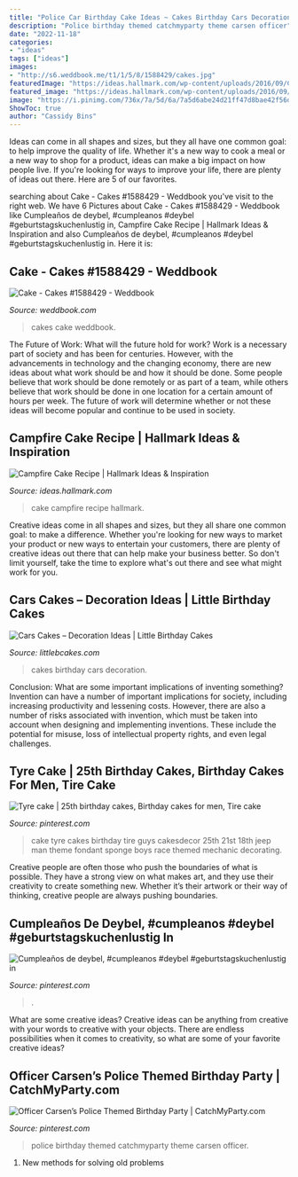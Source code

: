```yaml
---
title: "Police Car Birthday Cake Ideas ~ Cakes Birthday Cars Decoration"
description: "Police birthday themed catchmyparty theme carsen officer"
date: "2022-11-18"
categories:
- "ideas"
tags: ["ideas"]
images:
- "http://s6.weddbook.me/t1/1/5/8/1588429/cakes.jpg"
featuredImage: "https://ideas.hallmark.com/wp-content/uploads/2016/09/CampfireCake600x600.jpg"
featured_image: "https://ideas.hallmark.com/wp-content/uploads/2016/09/CampfireCake600x600.jpg"
image: "https://i.pinimg.com/736x/7a/5d/6a/7a5d6abe24d21ff47d8bae42f56d7c59.jpg"
ShowToc: true
author: "Cassidy Bins"
---
```



Ideas can come in all shapes and sizes, but they all have one common goal: to help improve the quality of life. Whether it's a new way to cook a meal or a new way to shop for a product, ideas can make a big impact on how people live. If you're looking for ways to improve your life, there are plenty of ideas out there. Here are 5 of our favorites.

	

		
searching about Cake - Cakes #1588429 - Weddbook you've visit to the right web. We have 6 Pictures about Cake - Cakes #1588429 - Weddbook like Cumpleaños de deybel, #cumpleanos #deybel #geburtstagskuchenlustig in, Campfire Cake Recipe | Hallmark Ideas &amp; Inspiration and also Cumpleaños de deybel, #cumpleanos #deybel #geburtstagskuchenlustig in. Here it is:
		
    
## Cake - Cakes #1588429 - Weddbook

<img loading=lazy src="http://s6.weddbook.me/t1/1/5/8/1588429/cakes.jpg" onerror="this.onerror=null;this.src='https://tse1.mm.bing.net/th?id=OIP.VWw07UIioPyTZED-vy3LwgHaMX&amp;pid=15.1';" alt="Cake - Cakes #1588429 - Weddbook">

_Source: weddbook.com_

>cakes cake weddbook. 

	

The Future of Work: What will the future hold for work?
Work is a necessary part of society and has been for centuries. However, with the advancements in technology and the changing economy, there are new ideas about what work should be and how it should be done. Some people believe that work should be done remotely or as part of a team, while others believe that work should be done in one location for a certain amount of hours per week. The future of work will determine whether or not these ideas will become popular and continue to be used in society.

    
## Campfire Cake Recipe | Hallmark Ideas &amp; Inspiration

<img loading=lazy src="https://ideas.hallmark.com/wp-content/uploads/2016/09/CampfireCake600x600.jpg" onerror="this.onerror=null;this.src='https://tse4.mm.bing.net/th?id=OIP.8ehZCUc1ZrEO-NeHZj_6AQHaHa&amp;pid=15.1';" alt="Campfire Cake Recipe | Hallmark Ideas &amp; Inspiration">

_Source: ideas.hallmark.com_

>cake campfire recipe hallmark. 

	

Creative ideas come in all shapes and sizes, but they all share one common goal: to make a difference. Whether you're looking for new ways to market your product or new ways to entertain your customers, there are plenty of creative ideas out there that can help make your business better. So don't limit yourself, take the time to explore what's out there and see what might work for you.

    
## Cars Cakes – Decoration Ideas | Little Birthday Cakes

<img loading=lazy src="http://www.littlebcakes.com/wp-content/uploads/2014/01/Cars-Birthday-Cakes-685x1024.jpg" onerror="this.onerror=null;this.src='https://tse3.mm.bing.net/th?id=OIP.IacECaDnvIg0Qy4odNWu0QHaLE&amp;pid=15.1';" alt="Cars Cakes – Decoration Ideas | Little Birthday Cakes">

_Source: littlebcakes.com_

>cakes birthday cars decoration. 

	

Conclusion: What are some important implications of inventing something?
Invention can have a number of important implications for society, including increasing productivity and lessening costs. However, there are also a number of risks associated with invention, which must be taken into account when designing and implementing inventions. These include the potential for misuse, loss of intellectual property rights, and even legal challenges.

    
## Tyre Cake | 25th Birthday Cakes, Birthday Cakes For Men, Tire Cake

<img loading=lazy src="https://i.pinimg.com/736x/7a/5d/6a/7a5d6abe24d21ff47d8bae42f56d7c59.jpg" onerror="this.onerror=null;this.src='https://tse3.mm.bing.net/th?id=OIP.eLx_d3kyR59N1bpbkUh0pAHaJ4&amp;pid=15.1';" alt="Tyre cake | 25th birthday cakes, Birthday cakes for men, Tire cake">

_Source: pinterest.com_

>cake tyre cakes birthday tire guys cakesdecor 25th 21st 18th jeep man theme fondant sponge boys race themed mechanic decorating. 

	

Creative people are often those who push the boundaries of what is possible. They have a strong view on what makes art, and they use their creativity to create something new. Whether it’s their artwork or their way of thinking, creative people are always pushing boundaries.

    
## Cumpleaños De Deybel, #cumpleanos #deybel #geburtstagskuchenlustig In

<img loading=lazy src="https://i.pinimg.com/736x/0a/a1/26/0aa1268635cebde150742314d542e5f7.jpg" onerror="this.onerror=null;this.src='https://tse2.mm.bing.net/th?id=OIP.XjG2olqkdu9HRiBzU9Z18gHaJ3&amp;pid=15.1';" alt="Cumpleaños de deybel, #cumpleanos #deybel #geburtstagskuchenlustig in">

_Source: pinterest.com_

>. 

	

What are some creative ideas?
Creative ideas can be anything from creative with your words to creative with your objects. There are endless possibilities when it comes to creativity, so what are some of your favorite creative ideas?

    
## Officer Carsen’s Police Themed Birthday Party | CatchMyParty.com

<img loading=lazy src="https://i.pinimg.com/736x/57/a0/77/57a077cff063b8eca360ea01d447255e.jpg" onerror="this.onerror=null;this.src='https://tse4.mm.bing.net/th?id=OIP.f8KmXVt_OmVAYAXV3IVJlwHaJ3&amp;pid=15.1';" alt="Officer Carsen’s Police Themed Birthday Party | CatchMyParty.com">

_Source: pinterest.com_

>police birthday themed catchmyparty theme carsen officer. 

	

1. New methods for solving old problems

